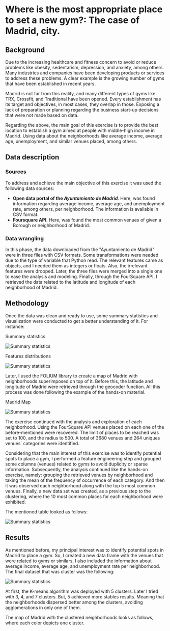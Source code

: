# Where is the most appropriate place to set a new gym?: The case of Madrid, city.

## Background 

Due to the increasing healthcare and fitness concern to avoid or reduce problems like obesity, sedentarism, depression, and anxiety, among others. Many industries and companies have been developing products or services to address these problems. A clear example is the growing number of gyms that have been established in recent years. 

Madrid is not far from this reality, and many different types of gyms like TRX, Crossfit, and Traditional have been opened. Every establishment has its target and objectives, in most cases, they overlap in those. Exposing a lack of preparation or planning regarding the business start-up decisions that were not made based on data.

Regarding the above, the main goal of this exercise is to provide the best location to establish a gym aimed at people with middle-high income in Madrid. Using data about the neighborhoods like average income, average age, unemployment, and similar venues placed, among others. 

## Data description

### Sources

To address and achieve the main objective of this exercise it was used the following data sources:

- **Open data portal of the _Ayuntamiento de Madrid_**. Here, was found information regarding average income, average age, and unemployment rate, among others, per neighborhood. The information is available in CSV format. 
- **Foursquare API.** Here, was found the most common venues of given a Borough or neighborhood of Madrid.  

### Data wrangling

In this phase, the data downloaded from the "Ayuntamiento de Madrid" were in three files with CSV formats. Some transformations were needed due to the type of variable that Python read. The relevant features came as objects, and I needed them as integers or floats. Also, the irrelevant features were dropped. Later, the three files were merged into a single one to ease the analysis and modeling. Finally, through the FourSquare API, I retrieved the data related to the latitude and longitude of each neighborhood of Madrid. 

## Methodology

Once the data was clean and ready to use, some summary statistics and visualization were conducted to get a better understanding of it. For instance:

Summary statistics

![Summary statistics](https://github.com/LuisEduardoAngulo/Coursera_Capstone/blob/main/Exercise%202%20-%20Location%20in%20Madrid/estad%C3%ADsticas.png) 

Features distributions

![Summary statistics](https://github.com/LuisEduardoAngulo/Coursera_Capstone/blob/main/Exercise%202%20-%20Location%20in%20Madrid/estad%C3%ADsticas.png) 

Later, I used the FOLIUM library to create a map of Madrid with neighborhoods superimposed on top of it. Before this, the latitude and longitude of Madrid were retrieved through the geocoder function. All this process was done following the example of the hands-on material.

Madrid Map

![Summary statistics](https://github.com/LuisEduardoAngulo/Coursera_Capstone/blob/main/Exercise%202%20-%20Location%20in%20Madrid/estad%C3%ADsticas.png) 

The exercise continued with the analysis and exploration of each neighborhood. Using the FourSquare API venues placed on each one of the before-mentioned were recovered. The limit of places to be reached was set to 100, and the radius to 500. A total of 3680 venues and 264 uniques venues´ categories were identified.

Considering that the main interest of this exercise was to identify potential spots to place a gym, I performed a feature engineering step and grouped some columns (venues) related to gyms to avoid duplicity or sparse information. Subsequently, the analysis continued like the hands-on exercise, namely: grouping the retrieved venues by neighborhood and taking the mean of the frequency of occurrence of each category. And then it was observed each neighborhood along with the top 5 most common venues. Finally, a new data set was created, as a previous step to the clustering, where the 10 most common places for each neighborhood were exhibited.

The mentioned table looked as follows:

![Summary statistics](https://github.com/LuisEduardoAngulo/Coursera_Capstone/blob/main/Exercise%202%20-%20Location%20in%20Madrid/estad%C3%ADsticas.png) 

## Results

As mentioned before, my principal interest was to identify potential spots in Madrid to place a gym. So, I created a new data frame with the venues that were related to gyms or similars, I also included the information about average income, average age, and unemployment rate per neighborhood. The final dataset that was cluster was the following:

![Summary statistics](https://github.com/LuisEduardoAngulo/Coursera_Capstone/blob/main/Exercise%202%20-%20Location%20in%20Madrid/estad%C3%ADsticas.png) 

At first, the K-means algorithm was deployed with 5 clusters. Later I tried with 3, 4, and 7 clusters. But, 5 achieved more stables results. Meaning that the neighborhoods dispersed better among the clusters, avoiding agglomerations in only one of them. 

The map of Madrid with the clustered neighborhoods looks as follows, where each color depicts one cluster.

